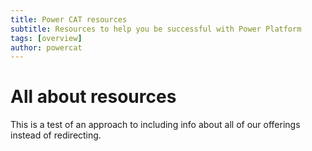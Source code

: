 ```yaml
---
title: Power CAT resources
subtitle: Resources to help you be successful with Power Platform
tags: [overview]
author: powercat
---
```


# All about resources
This is a test of an approach to including info about all of our offerings instead of redirecting.